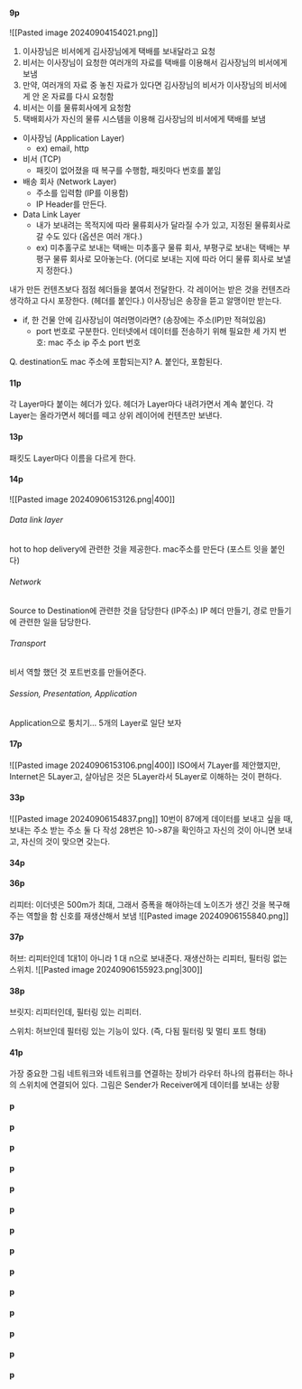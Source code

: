 #### 9p
![[Pasted image 20240904154021.png]]
1. 이사장님은 비서에게 김사장님에게 택배를 보내달라고 요청
2. 비서는 이사장님이 요청한 여러개의 자료를 택배를 이용해서 김사장님의 비서에게 보냄
3. 만약, 여러개의 자료 중 놓친 자료가 있다면 김사장님의 비서가 이사장님의 비서에게 안 온 자료를 다시 요청함
4. 비서는 이를 물류회사에게 요청함
5. 택배회사가 자신의 물류 시스템을 이용해 김사장님의 비서에게 택배를 보냄

- 이사장님 (Application Layer) 
	- ex) email, http
- 비서 (TCP) 
	- 패킷이 없어졌을 때 복구를 수행함, 패킷마다 번호를 붙임
- 배송 회사 (Network Layer) 
	- 주소를 입력함 (IP를 이용함)
	- IP Header를 만든다.
- Data Link Layer
	- 내가 보내려는 목적지에 따라 물류회사가 달라질 수가 있고, 지정된 물류회사로 갈 수도 있다 
	  (옵션은 여러 개다.)
	- ex) 미추홀구로 보내는 택배는 미추홀구 물류 회사, 부평구로 보내는 택배는 부평구 물류 회사로 모아놓는다. (어디로 보내는 지에 따라 어디 물류 회사로 보낼 지 정한다.)
	
내가 만든 컨텐츠보다 점점 헤더들을 붙여서 전달한다.
각 레이어는 받은 것을 컨텐츠라 생각하고 다시 포장한다. (헤더를 붙인다.)
이사장님은 송장을 뜯고 알맹이만 받는다.

- if, 한 건물 안에 김사장님이 여러명이라면? (송장에는 주소(IP)만 적혀있음)
	- port 번호로 구분한다.
인터넷에서 데이터를 전송하기 위해 필요한 세 가지 번호: mac 주소 ip 주소 port 번호

 Q. destination도 mac 주소에 포함되는지? A. 붙인다, 포함된다.
#### 11p
각 Layer마다 붙이는 헤더가 있다.
헤더가 Layer마다 내려가면서 계속 붙인다.
각 Layer는 올라가면서 헤더를 떼고 상위 레이어에 컨텐츠만 보낸다.

#### 13p
패킷도 Layer마다 이름을 다르게 한다.
#### 14p
![[Pasted image 20240906153126.png|400]]
###### Data link layer
hot to hop delivery에 관련한 것을 제공한다.
mac주소를 만든다 (포스트 잇을 붙인다)
###### Network
Source to Destination에 관련한 것을 담당한다 (IP주소)
IP 헤더 만들기, 경로 만들기에 관련한 일을 담당한다.
###### Transport
비서 역할 했던 것
포트번호를 만들어준다.
###### Session, Presentation, Application
Application으로 퉁치기... 5개의 Layer로 일단 보자
#### 17p
![[Pasted image 20240906153106.png|400]]
ISO에서 7Layer를 제안했지만, Internet은 5Layer고, 살아남은 것은 5Layer라서 5Layer로 이해하는 것이 편하다.

#### 33p
![[Pasted image 20240906154837.png]]
10번이 87에게 데이터를 보내고 싶을 때, 보내는 주소 받는 주소 둘 다 작성
28번은 10->87을 확인하고 자신의 것이 아니면 보내고, 자신의 것이 맞으면 갖는다.
#### 34p


#### 36p
리피터: 이더넷은 500m가 최대, 그래서 증폭을 해야하는데 노이즈가 생긴 것을 복구해주는 역할을 함
신호를 재생산해서 보냄
![[Pasted image 20240906155840.png]]
#### 37p
허브: 리피터인데 1대1이 아니라 1 대 n으로 보내준다.
재생산하는 리피터, 필터링 없는 스위치.
![[Pasted image 20240906155923.png|300]]
#### 38p
브릿지: 리피터인데, 필터링 있는 리피터.

스위치: 허브인데 필터링 있는 기능이 있다. (즉, 다됨 필터링 및 멀티 포트 형태)
#### 41p
가장 중요한 그림
네트워크와 네트워크를 연결하는 장비가 라우터
하나의 컴퓨터는 하나의 스위치에 연결되어 있다.
그림은 Sender가 Receiver에게 데이터를 보내는 상황

#### p

#### p

#### p

#### p

#### p

#### p

#### p

#### p

#### p

#### p

#### p

#### p

#### p

#### p


